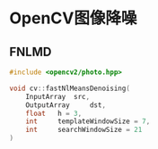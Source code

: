 # OpenCV图像降噪

## FNLMD

```cpp
#include <opencv2/photo.hpp>

void cv::fastNlMeansDenoising(	
    InputArray 	src,
    OutputArray 	dst,
    float 	h = 3,
    int 	templateWindowSize = 7,
    int 	searchWindowSize = 21 
)		
```

## 
